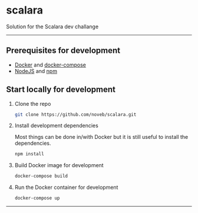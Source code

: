 # scalara
Solution for the Scalara dev challange

---
## Prerequisites for development

* [Docker](https://www.docker.com/products/docker-desktop) and [docker-compose](https://docs.docker.com/compose/)
* [NodeJS](https://nodejs.org/en/) and [npm](https://www.npmjs.com/)

## Start locally for development

1. Clone the repo

    ```bash
    git clone https://github.com/noveb/scalara.git
    ```

2. Install development dependencies

    Most things can be done in/with Docker but it is still useful to install the dependencies. 
    
    ```bash
    npm install
    ```

3. Build Docker image for development

    ```bash
    docker-compose build
    ```

4. Run the Docker container for development

    ```bash
    docker-compose up
    ```

---
